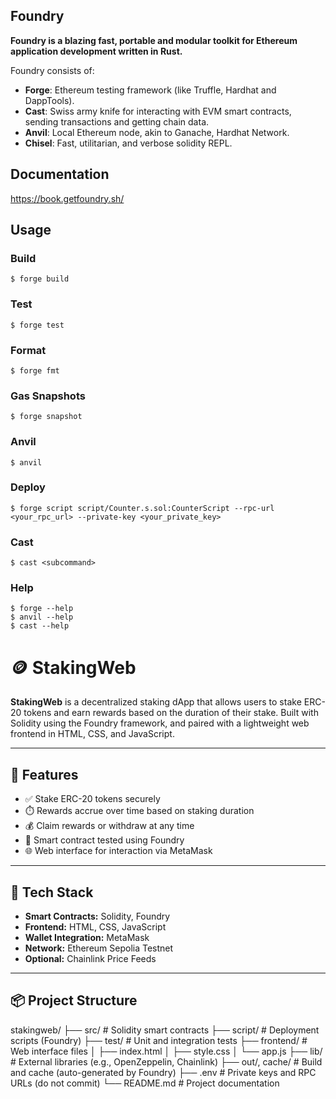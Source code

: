 ## Foundry

**Foundry is a blazing fast, portable and modular toolkit for Ethereum application development written in Rust.**

Foundry consists of:

-   **Forge**: Ethereum testing framework (like Truffle, Hardhat and DappTools).
-   **Cast**: Swiss army knife for interacting with EVM smart contracts, sending transactions and getting chain data.
-   **Anvil**: Local Ethereum node, akin to Ganache, Hardhat Network.
-   **Chisel**: Fast, utilitarian, and verbose solidity REPL.

## Documentation

https://book.getfoundry.sh/

## Usage

### Build

```shell
$ forge build
```

### Test

```shell
$ forge test
```

### Format

```shell
$ forge fmt
```

### Gas Snapshots

```shell
$ forge snapshot
```

### Anvil

```shell
$ anvil
```

### Deploy

```shell
$ forge script script/Counter.s.sol:CounterScript --rpc-url <your_rpc_url> --private-key <your_private_key>
```

### Cast

```shell
$ cast <subcommand>
```

### Help

```shell
$ forge --help
$ anvil --help
$ cast --help
```



# 🪙 StakingWeb

**StakingWeb** is a decentralized staking dApp that allows users to stake ERC-20 tokens and earn rewards based on the duration of their stake. Built with Solidity using the Foundry framework, and paired with a lightweight web frontend in HTML, CSS, and JavaScript.

---

## 🚀 Features

- ✅ Stake ERC-20 tokens securely
- ⏱️ Rewards accrue over time based on staking duration
- 💰 Claim rewards or withdraw at any time
- 🧪 Smart contract tested using Foundry
- 🌐 Web interface for interaction via MetaMask

---

## 🧰 Tech Stack

- **Smart Contracts:** Solidity, Foundry
- **Frontend:** HTML, CSS, JavaScript
- **Wallet Integration:** MetaMask
- **Network:** Ethereum Sepolia Testnet
- **Optional:** Chainlink Price Feeds

---

## 📦 Project Structure
stakingweb/
├── src/ # Solidity smart contracts
├── script/ # Deployment scripts (Foundry)
├── test/ # Unit and integration tests
├── frontend/ # Web interface files
│ ├── index.html
│ ├── style.css
│ └── app.js
├── lib/ # External libraries (e.g., OpenZeppelin, Chainlink)
├── out/, cache/ # Build and cache (auto-generated by Foundry)
├── .env # Private keys and RPC URLs (do not commit)
└── README.md # Project documentation


